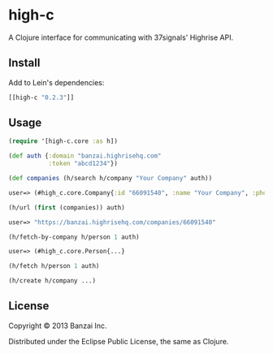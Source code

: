 # high-c

A Clojure interface for communicating with 37signals' Highrise API.

## Install

Add to Lein's dependencies:

```clojure
[[high-c "0.2.3"]]
```

## Usage

```clojure
(require '[high-c.core :as h])

(def auth {:domain "banzai.highrisehq.com"
           :token "abcd1234"})

(def companies (h/search h/company "Your Company" auth))

user=> (#high_c.core.Company{:id "66091540", :name "Your Company", :phone-number nil})

(h/url (first (companies)) auth)

user=> "https://banzai.highrisehq.com/companies/66091540"

(h/fetch-by-company h/person 1 auth)

user=> (#high_c.core.Person{...}

(h/fetch h/person 1 auth)

(h/create h/company ...)
```

## License

Copyright © 2013 Banzai Inc.

Distributed under the Eclipse Public License, the same as Clojure.
